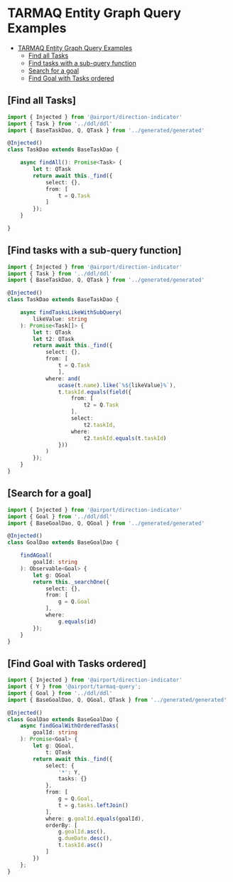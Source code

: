 # TARMAQ Entity Graph Query Examples
<!-- TOC -->

- [TARMAQ Entity Graph Query Examples](#TARMAQ-entity-graph-query-examples)
    - [Find all Tasks](#find-all-tasks)
    - [Find tasks with a sub-query function](#find-tasks-with-a-sub-query-function)
    - [Search for a goal](#search-for-a-goal)
    - [Find Goal with Tasks ordered](#find-goal-with-tasks-ordered)

<!-- /TOC -->
## [Find all Tasks]

```ts
import { Injected } from '@airport/direction-indicator'
import { Task } from '../ddl/ddl'
import { BaseTaskDao, Q, QTask } from '../generated/generated'

@Injected()
class TaskDao extends BaseTaskDao {

	async findAll(): Promise<Task> {
		let t: QTask
		return await this._find({
			select: {},
			from: [
				t = Q.Task
			]
		});
	}

}
```

## [Find tasks with a sub-query function]

```ts
import { Injected } from '@airport/direction-indicator'
import { Task } from '../ddl/ddl'
import { BaseTaskDao, Q, QTask } from '../generated/generated'

@Injected()
class TaskDao extends BaseTaskDao {

	async findTasksLikeWithSubQuery(
		likeValue: string
	): Promise<Task[]> {
		let t: QTask
		let t2: QTask
		return await this._find({
			select: {},
			from: [
				t = Q.Task
				],
			where: and(
				ucase(t.name).like(`%${likeValue}%`),
				t.taskId.equals(field({
					from: [
						t2 = Q.Task
					],
					select:
						t2.taskId,
					where: 
						t2.taskId.equals(t.taskId)
				}))
			)
		});
	}
}
```

## [Search for a goal]

```ts
import { Injected } from '@airport/direction-indicator'
import { Goal } from '../ddl/ddl'
import { BaseGoalDao, Q, QGoal } from '../generated/generated'

@Injected()
class GoalDao extends BaseGoalDao {

	findAGoal(
		goalId: string
	): Observable<Goal> {
		let g: QGoal
		return this._searchOne({
			select: {},
			from: [
				g = Q.Goal
			],
			where:
				g.equals(id)
		});
	}
}
```

## [Find Goal with Tasks ordered]

```ts
import { Injected } from '@airport/direction-indicator'
import { Y } from '@airport/tarmaq-query';
import { Goal } from '../ddl/ddl'
import { BaseGoalDao, Q, QGoal, QTask } from '../generated/generated'

@Injected()
class GoalDao extends BaseGoalDao {
	async findGoalWithOrderedTasks(
		goalId: string
	): Promise<Goal> {
		let g: QGoal,
			t: QTask
		return await this._find({
			select: {
				'*': Y,
				tasks: {}
			},
			from: [
				g = Q.Goal,
				t = g.tasks.leftJoin()
			],
			where: g.goalId.equals(goalId),
			orderBy: [
				g.goalId.asc(),
				g.dueDate.desc(),
				t.taskId.asc()
			]
		})
	};
}
```